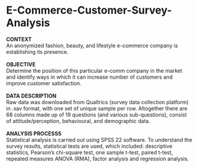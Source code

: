 # E-Commerce-Customer-Survey-Analysis

<b>CONTEXT</b><br>
An anonymized fashion, beauty, and lifestyle e-commerce company is establishing its presence. 
<br><br>
<b>OBJECTIVE</b><br>
Determine the position of this particular e-comm company in the market and identify ways in which it can increase number of customers and improve customer satisfaction. 
<br><br>
<b>DATA DESCRIPTION</b><br>
Raw data was downloaded from Qualtrics (survey data collection platform) in .sav format, with one set of unique sample per row. Altogether there are 68 columns made up of 19 questions (and various sub-questions), consist of attitude/perception, behavioural, and demographic data.
<br><br>
<b>ANALYSIS PROCESSS</b><br>
Statistical analysis is carried out using SPSS 22 software. To understand the survey results, statistical tests are used, which included: descriptive statistics, Pearson’s chi-square test, one sample t-test, paired t-test, repeated measures ANOVA (RMA), factor analysis and regression analysis.
<br><br>
